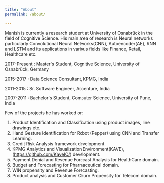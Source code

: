 ```yaml
---
title: "About"
permalink: /about/

---
```


Manish is currently a research student at University of Osnabrück in the field of 
Cognitive Science. His main area of research is Neural networks particularly 
Convolutional Neural Networks(CNN), Autoencoder(AE), RNN and LSTM and its applications
in various fields like Finance, Retail, Healthcare etc.


2017-Present : Master's Student, Cognitive Science, University of Osnabrück, Germany

2015-2017 : Data Science Consultant, KPMG, India

2011-2015 : Sr. Software Engineer, Accenture, India

2007-2011 : Bachelor's Student, Computer Science, University of Pune, India


Few of the projects he has worked on:

1. Product Identification and Classification using product images, line drawings etc.
2. Hand Gesture Identification for Robot (Pepper) using CNN and Transfer Learning.
3. Credit Risk Analysis framework development.
4. KPMG Analytics and Visualization Environment(KAVE), (https://github.com/KaveIO/)
development.
5. Payment Denial and Revenue Forecast Analysis for HealthCare domain.
6. Budget and Forecasting for Pharmaceutical domain.
7. WIN propensity and Revenue Forecasting.
8. Product analysis and Customer Churn Propensity for Telecom domain.
